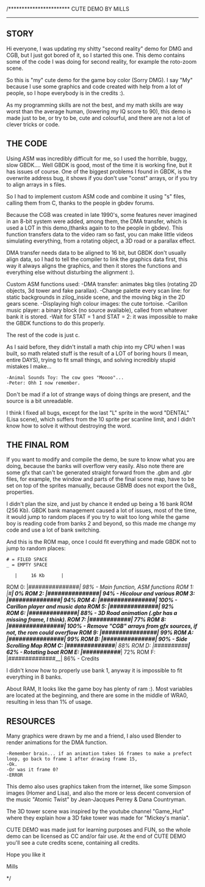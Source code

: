 /***********************
    CUTE DEMO
		BY MILLS
************************	

STORY
-----

Hi everyone, I was updating my shitty "second reality" demo for DMG and CGB, but I just got bored of it, so I started 
this one. This demo contains some of the code I was doing for second reality, for example the roto-zoom scene.

So this is "my" cute demo for the game boy color (Sorry DMG). I say "My" because I use some graphics and code created 
with help from a lot of people, so I hope everybody is in the credits :).

As my programming skills are not the best, and my math skills are way worst than the average human, (lowering my IQ 
score to 90), this demo is made just to be, or try to be, cute and colourful, and there are not a lot of clever 
tricks or code. 


THE CODE
--------

Using ASM was incredibly difficult for me, so I used the horrible, buggy, slow GBDK.... Well GBDK is good, most of 
the time it is working fine, but it has issues of course. One of the biggest problems I found in GBDK, is the 
overwrite address bug, it shows if you don't use "const" arrays, or if you try to align arrays in s files. 

So I had to implement custom ASM code and combine it using "s" files, calling them from C, thanks to the people in 
gbdev forums.

Because the CGB was created in late 1990's, some features never imagined in an 8-bit system were added, among them, 
the DMA transfer, which is used a LOT in this demo,(thanks again to to the people in gbdev).
This function transfers data to the video ram so fast, you can make little videos simulating everything, from a rotating 
object, a 3D road or a parallax effect. 

DMA transfer needs data to be aligned to 16 bit, but GBDK don't usually align data, so I had to tell the compiler to 
link the graphics data first, this way it always aligns the graphics, and then it stores the functions and everything 
else without disturbing the alignment :).

Custom ASM functions used:
	-DMA transfer: animates bkg tiles (rotating 2D objects, 3d tower and fake parallax). 
	-Change palette every scan line: for static backgrounds in zilog_inside scene, and the moving bkg in the 2D gears scene.
	-Displaying high colour images: the cute tortoise.
	-Carillon music player: a binary block (no source available), called from whatever bank it is stored.
	-Wait for STAT = 1 and STAT = 2: it was impossible to make the GBDK functions to do this properly.
	
The rest of the code is just c.

As I said before, they didn't install a math chip into my CPU when I was built, so math related stuff is the result of 
a LOT of boring hours (I mean, entire DAYS), trying to fit small things, and solving incredibly stupid mistakes I make...

	-Animal Sounds Toy: The cow goes "Moooo"...  
	-Peter: Ohh I now remember. 

Don't be mad if a lot of strange ways of doing things are present, and the source is a bit unreadable. 

I think I fixed all bugs, except for the last "L" sprite in the word "DENTAL" (Lisa scene), which suffers from the 
10 sprite per scanline limit, and I didn't know how to solve it without destroying the word.  


THE FINAL ROM
-------------

If you want to modify and compile the demo, be sure to know what you are doing, because the banks will overflow very easily.
Also note there are some gfx that can't be generated straight forward from the .gbm and .gbr files, for example, the window
and parts of the final scene map, have to be set on top of the sprites manually, because GBMB does not export the 0x8_ properties.

I didn't plan the size, and just by chance it ended up being a 16 bank ROM (256 Kb).
GBDK bank management caused a lot of issues, most of the time, it would jump to random places if you try to wait too long 
while the game boy is reading code from banks 2 and beyond, so this made me change my code and use a lot of bank switching.

And this is the ROM map, once I could fit everything and made GBDK not to jump to random places:

	# = FILED SPACE
	_ = EMPTY SPACE

       |     16 Kb	    |
ROM 0: |###############_| 98% - Main function, ASM functions
ROM 1: |#_______________| 0% 
ROM 2: |###############_| 94% - Hicolour and various 
ROM 3: |###############_| 94% 
ROM 4: |################| 100% - Carillon player and music data
ROM 5: |##############__| 92%  
ROM 6: |##############__| 88% - 3D Road animation (.gbr has a missing frame, I think).
ROM 7: |############____| 77% 
ROM 8: |################| 100% - Remove "CGB" arrays from gfx sources, if not, the rom could overflow
ROM 9: |################| 99% 
ROM A: |################| 99% 
ROM B: |###############_| 90% - Side Scrolling Map
ROM C: |##############__| 88% 
ROM D: |##########______| 62% - Rotating boat
ROM E: |###########_____| 72%
ROM F: |##############__| 86% - Credits  

I didn't know how to properly use bank 1, anyway it is impossible to fit everything in 8 banks.

About RAM, It looks like the game boy has plenty of ram :). Most variables are located at the beginning, and there are 
some in the middle of WRA0, resulting in less than 1% of usage. 



RESOURCES
---------
Many graphics were drawn by me and a friend, I also used Blender to render animations for the DMA function. 

	-Remember brain... if an animation takes 16 frames to make a prefect loop, go back to frame 1 after drawing frame 15, 
	-Ok. 
	-Or was it frame 0? 
	-ERROR

This demo also uses graphics taken from the internet, like some Simpson images (Homer and Lisa), and also the more or less decent 
conversion of the music "Atomic Twist" by Jean-Jacques Perrey & Dana Countryman.

The 3D tower scene was inspired by the youtube channel "Game_Hut" where they explain how a 3D fake tower was made for "Mickey's mania".

CUTE DEMO was made just for learning purposes and FUN, so the whole demo can be licensed as CC and/or fair use.
At the end of CUTE DEMO you'll see a cute credits scene, containing all credits.

Hope you like it

Mills
	
*/
